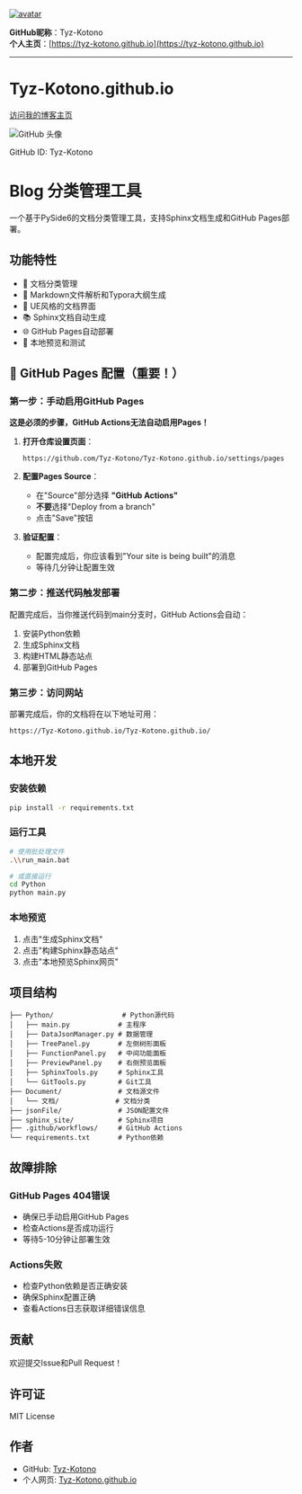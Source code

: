 [![avatar](https://github.com/Tyz-Kotono.png?size=100)](https://github.com/Tyz-Kotono)

**GitHub昵称**：Tyz-Kotono  
**个人主页**：[https://tyz-kotono.github.io](https://tyz-kotono.github.io)

---

# Tyz-Kotono.github.io

[访问我的博客主页](https://tyz-kotono.github.io/)

![GitHub 头像](https://github.com/Tyz-Kotono.png)

GitHub ID: Tyz-Kotono

# Blog 分类管理工具

一个基于PySide6的文档分类管理工具，支持Sphinx文档生成和GitHub Pages部署。

## 功能特性

- 📁 文档分类管理
- 📝 Markdown文件解析和Typora大纲生成
- 🎨 UE风格的文档界面
- 📚 Sphinx文档自动生成
- 🌐 GitHub Pages自动部署
- 🔧 本地预览和测试

## 🚀 GitHub Pages 配置（重要！）

### 第一步：手动启用GitHub Pages

**这是必须的步骤，GitHub Actions无法自动启用Pages！**

1. **打开仓库设置页面**：
   ```
   https://github.com/Tyz-Kotono/Tyz-Kotono.github.io/settings/pages
   ```

2. **配置Pages Source**：
   - 在"Source"部分选择 **"GitHub Actions"**
   - **不要**选择"Deploy from a branch"
   - 点击"Save"按钮

3. **验证配置**：
   - 配置完成后，你应该看到"Your site is being built"的消息
   - 等待几分钟让配置生效

### 第二步：推送代码触发部署

配置完成后，当你推送代码到main分支时，GitHub Actions会自动：
1. 安装Python依赖
2. 生成Sphinx文档
3. 构建HTML静态站点
4. 部署到GitHub Pages

### 第三步：访问网站

部署完成后，你的文档将在以下地址可用：
```
https://Tyz-Kotono.github.io/Tyz-Kotono.github.io/
```

## 本地开发

### 安装依赖

```bash
pip install -r requirements.txt
```

### 运行工具

```bash
# 使用批处理文件
.\\run_main.bat

# 或直接运行
cd Python
python main.py
```

### 本地预览

1. 点击"生成Sphinx文档"
2. 点击"构建Sphinx静态站点"
3. 点击"本地预览Sphinx网页"

## 项目结构

```
├── Python/                 # Python源代码
│   ├── main.py            # 主程序
│   ├── DataJsonManager.py # 数据管理
│   ├── TreePanel.py       # 左侧树形面板
│   ├── FunctionPanel.py   # 中间功能面板
│   ├── PreviewPanel.py    # 右侧预览面板
│   ├── SphinxTools.py     # Sphinx工具
│   └── GitTools.py        # Git工具
├── Document/              # 文档源文件
│   └── 文档/              # 文档分类
├── jsonFile/              # JSON配置文件
├── sphinx_site/           # Sphinx项目
├── .github/workflows/     # GitHub Actions
└── requirements.txt       # Python依赖
```

## 故障排除

### GitHub Pages 404错误
- 确保已手动启用GitHub Pages
- 检查Actions是否成功运行
- 等待5-10分钟让部署生效

### Actions失败
- 检查Python依赖是否正确安装
- 确保Sphinx配置正确
- 查看Actions日志获取详细错误信息

## 贡献

欢迎提交Issue和Pull Request！

## 许可证

MIT License

## 作者

- GitHub: [Tyz-Kotono](https://github.com/Tyz-Kotono)
- 个人网页: [Tyz-Kotono.github.io](https://Tyz-Kotono.github.io)